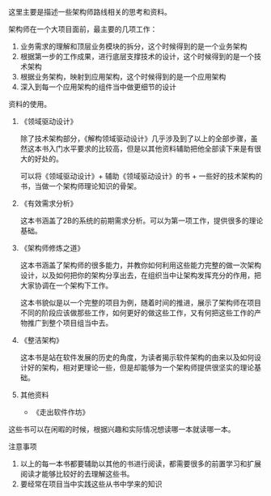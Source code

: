 这里主要是描述一些架构师路线相关的思考和资料。



架构师在一个大项目面前，最主要的几项工作：

1. 业务需求的理解和顶层业务模块的拆分，这个时候得到的是一个业务架构
2. 根据第一步的工作成果，进行底层支撑技术的设计，这个时候得到的是一个技术架构
3. 根据业务架构，映射到应用架构，这个时候得到的是一个应用架构
4. 深入到每一个应用架构的组件当中做更细节的设计



资料的使用。

1. 《领域驱动设计》

   除了技术架构部分，《解构领域驱动设计》几乎涉及到了以上的全部步骤，虽然这本书入门水平要求的比较高，但是以其他资料辅助把他全部读下来是有很大的好处的。

   可以将《领域驱动设计》+ 辅助《领域驱动设计》的书 + 一些好的技术架构的书，当做一个架构师理论知识的骨架。

2. 《有效需求分析》

   这本书涵盖了2B的系统的前期需求分析。可以为第一项工作，提供很多的理论基础。

3. 《架构师修炼之道》

   这本书涵盖了架构师的很多能力，并教你如何利用这些能力完整的做一次架构设计，以及如何把你的架构分享出去，在组织当中让架构发挥充分的作用，把大家协调在一个架构下工作。

   这本书貌似是以一个完整的项目为例，随着时间的推进，展示了架构师在项目不同的阶段应该做那些工作，如何更好的做这些工作，又有何把这些工作的产物推广到整个项目组当中去。

4. 《整洁架构》

   这本书是站在软件发展的历史的角度，为读者揭示软件架构的由来以及如何设计好的架构，相对更理论一些，但是却能够为一个架构师提供很坚实的理论基础。

5. 其他资料

   * 《走出软件作坊》

这些书可以在闲暇的时候，根据兴趣和实际情况想读哪一本就读哪一本。





注意事项

1. 以上的每一本书都要辅助以其他的书进行阅读，都需要很多的前置学习和扩展阅读才能够比较好的去理解这些书。
2. 要经常在项目当中实践这些从书中学来的知识









